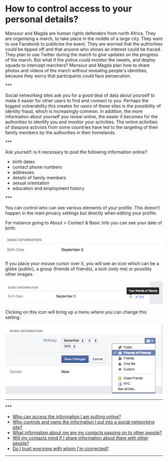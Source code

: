 # How to control access to your personal details?
<p>Mansour and Magda are human rights defenders from north Africa. They are organising a march, to take place in the middle of a large city. They want to use Facebook to publicise the event. They are worried that the authorities could be tipped off and that anyone who shows an interest could be traced. They plan to use Twitter during the march to give updates on the progress of the march. But what if the police could monitor the tweets, and deploy squads to intercept marchers? Mansour and Magda plan how to share photos and videos of the march without revealing people&#39;s identities, because they worry that participants could face persecution.</p>

***<p>Social networking sites ask you for a good deal of data about yourself to make it easier for other users to find and connect to you. Perhaps the biggest vulnerability this creates for users of these sites is the possibility of identity fraud, which is increasingly common. In addition, the more information about yourself you reveal online, the easier it becomes for the authorities to identify you and monitor your activities. The online activities of diaspora activists from some countries have led to the targeting of their family members by the authorities in their homelands.</p>

***<p>Ask yourself: is it necessary to post the following information online?</p>
<ul>
<li>birth dates</li>
<li>contact phone numbers</li>
<li>addresses</li>
<li>details of family members</li>
<li>sexual orientation</li>
<li>education and employment history</li>
</ul>

***<p>You can control who can see various elements of your profile. This doesn&#39;t happen in the main privacy settings but directly when editing your profile.</p>
<p>For instance going to About &gt; Contact &amp; Basic Info you can see your date of birth:</p>
<p><img src="Screen Shot 2015-11-20 at 16.54.51.png" alt="Screen Shot 2015-11-20 at 16.54.51.png"></p>
<p>If you place your mouse cursor over it, you will see an icon which can be a globe (public), a group (friends of friends), a lock (only me) or possibly other images.</p>
<p><img src="Screen Shot 2015-11-20 at 16.54.57.png" alt="Screen Shot 2015-11-20 at 16.54.57.png"></p>
<p>Clicking on this icon will bring up a menu where you can change this setting:</p>
<p><img src="Screen Shot 2015-11-20 at 17.00.25.png" alt="Screen Shot 2015-11-20 at 17.00.25.png"></p>

***
***<ul>
<li><a href="safe-social-networks-who-can-access">Who can access the information I am putting online?</a></li>
<li><a href="safe-social-networks-who-controls">Who controls and owns the information I put into a social networking site?</a></li>
<li><a href="safe-social-networks-what-is-shared">What information about me are my contacts passing on to other people?</a></li>
<li><a href="safe-social-networks-consent">Will my contacts mind if I share information about them with other people?</a></li>
<li><a href="safe-social-networks-establishing-trust">Do I trust everyone with whom I&#39;m connected?</a></li>
</ul>

***